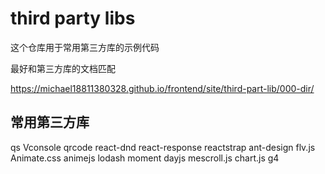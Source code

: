 # third party libs

这个仓库用于常用第三方库的示例代码

最好和第三方库的文档匹配

https://michael18811380328.github.io/frontend/site/third-part-lib/000-dir/

## 常用第三方库

qs
Vconsole
qrcode
react-dnd
react-response
reactstrap
ant-design
flv.js
Animate.css
animejs
lodash
moment
dayjs
mescroll.js
chart.js
g4
